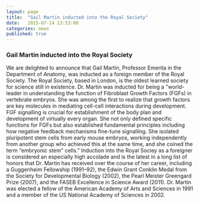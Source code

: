 ```yaml
---
layout: page
title:  "Gail Martin inducted into the Royal Society"
date:   2015-07-14 13:53:00
categories: news
published: true
---
```


### Gail Martin inducted into the Royal Society

We are delighted to announce that Gail Martin, Professor Emerita in the Department of Anatomy, was inducted as a foreign member of the Royal Society. The Royal Society, based in London, is the oldest learned society for science still in existence. Dr. Martin was inducted for being a "world-leader in understanding the function of Fibroblast Growth Factors (FGFs) in vertebrate embryos. She was among the first to realize that growth factors are key molecules in mediating cell-cell interactions during development. FGF signalling is crucial for establishment of the body plan and development of virtually every organ. She not only defined specific functions for FGFs but also established fundamental principles including how negative feedback mechanisms fine-tune signalling. She isolated pluripotent stem cells from early mouse embryos, working independently from another group who achieved this at the same time, and she coined the term “embryonic stem" cells." Induction into the Royal Sociey as a foreigner is considered an especially high accolade and is the latest in a long list of honors that Dr. Martin has received over the course of her career, including a Guggenheim Fellowship (1991–92), the Edwin Grant Conklin Medal from the Society for Developmental Biology (2002), the Pearl Meister Greengard Prize (2007), and the FASEB Excellence in Science Award (2011). Dr. Martin was elected a fellow of the American Academy of Arts and Sciences in 1991 and a member of the US National Academy of Sciences in 2002.
